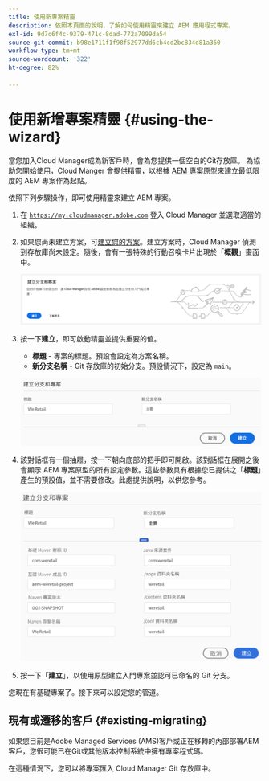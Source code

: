 ```yaml
---
title: 使用新專案精靈
description: 依照本頁面的說明，了解如何使用精靈來建立 AEM 應用程式專案。
exl-id: 9d7c6f4c-9379-471c-8dad-772a7099da54
source-git-commit: b98e1711f1f98f52977dd6cb4cd2bc834d81a360
workflow-type: tm+mt
source-wordcount: '322'
ht-degree: 82%

---
```



# 使用新增專案精靈 {#using-the-wizard}

當您加入Cloud Manager成為新客戶時，會為您提供一個空白的Git存放庫。 為協助您開始使用，Cloud Manger 會提供精靈，以根據 [AEM 專案原型](https://github.com/adobe/aem-project-archetype)來建立最低限度的 AEM 專案作為起點。

依照下列步驟操作，即可使用精靈來建立 AEM 專案。

1. 在 [`https://my.cloudmanager.adobe.com`](https://my.cloudmanager.adobe.com) 登入 Cloud Manager 並選取適當的組織。

1. 如果您尚未建立方案，可[建立您的方案](program-setup.md)。建立方案時，Cloud Manager 偵測到存放庫尚未設定。隨後，會有一張特殊的行動召喚卡片出現於「**概觀**」畫面中。

   ![建立專案 CTA](/help/assets/image2018-10-3_14-29-44.png)

1. 按一下&#x200B;**建立**，即可啟動精靈並提供重要的值。

   * **標題** - 專案的標題。預設會設定為方案名稱。
   * **新分支名稱** - Git 存放庫的初始分支。預設情況下，設定為 `main`。

   ![專案值](/help/assets/screen_shot_2018-10-08at55825am.png)

1. 該對話框有一個抽屜，按一下朝向底部的把手即可開啟。該對話框在展開之後會顯示 AEM 專案原型的所有設定參數。這些參數具有根據您已提供之「**標題**」產生的預設值，並不需要修改。此處提供說明，以供您參考。

   ![詳細的原型參數](/help/assets/screen_shot_2018-10-08at60032am.png)

1. 按一下「**建立**」，以使用原型建立入門專案並認可已命名的 Git 分支。

您現在有基礎專案了。接下來可以設定您的管道。

## 現有或遷移的客戶 {#existing-migrating}

如果您目前是Adobe Managed Services (AMS)客戶或正在移轉的內部部署AEM客戶，您很可能已在Git或其他版本控制系統中擁有專案程式碼。

在這種情況下，您可以將專案匯入 Cloud Manager Git 存放庫中。
